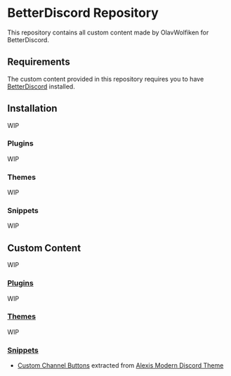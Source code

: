 # BetterDiscord Repository
This repository contains all custom content made by OlavWolfiken for BetterDiscord.

## Requirements
The custom content provided in this repository requires you to have [BetterDiscord](https://betterdiscord.app/) installed.

## Installation
WIP

### Plugins
WIP

### Themes
WIP

### Snippets
WIP

## Custom Content
WIP

### [Plugins](https://olavwolfiken.github.io/BetterDiscord/Plugins)
WIP

### [Themes](https://olavwolfiken.github.io/BetterDiscord/Themes)
WIP

### [Snippets](https://olavwolfiken.github.io/BetterDiscord/Snippets)
- [Custom Channel Buttons](https://olavwolfiken.github.io/BetterDiscord/Snippets/custom-channel-buttons.css) extracted from [Alexis Modern Discord Theme](https://alexisjonsson.github.io/BetterDiscordAddons/Themes/modern-discord.theme.css)
